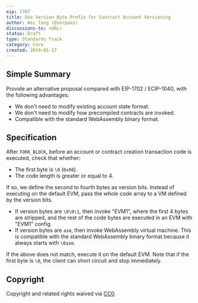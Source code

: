 ```yaml
---
eip: 1707
title: Use Version Byte Prefix for Contract Account Versioning
author: Wei Tang (@sorpaas)
discussions-to: <URL>
status: Draft
type: Standards Track
category: Core
created: 2019-01-17
---
```


## Simple Summary

Provide an alternative proposal compared with EIP-1702 / ECIP-1040,
with the following advantages:

* We don't need to modify existing account state format.
* We don't need to modify how precompiled contracts are invoked.
* Compatible with the standard WebAssembly binary format.

## Specification

After `FORK_BLOCK`, before an account or contract creation transaction
code is executed, check that whether:

* The first byte is `\0` (`0x00`).
* The code length is greater or equal to 4.

If so, we define the second to fourth bytes as version bits. Instead
of executing on the default EVM, pass the *whole* code array to a VM
defined by the version bits.

* If version bytes are `\0\0\1`, then invoke "EVM1", where the first 4
  bytes are stripped, and the rest of the code bytes are executed in
  an EVM with "EVM1" config.
* If version bytes are `asm`, then invoke WebAssembly virtual
  machine. This is compatible with the standard WebAssembly binary
  format because it always starts with `\0asm`.
  
If the above does not match, execute it on the default EVM. Note that
if the first byte is `\0`, the client can short circuit and stop
immediately.

## Copyright

Copyright and related rights waived via
[CC0](https://creativecommons.org/publicdomain/zero/1.0/).
